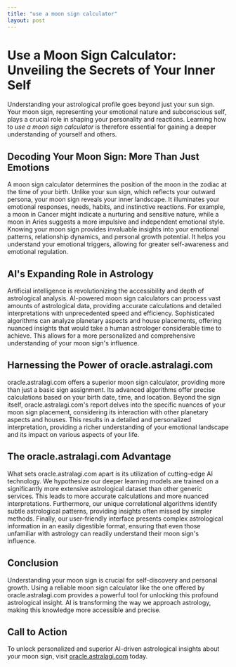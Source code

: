```yaml
---
title: "use a moon sign calculator"
layout: post
---
```


# Use a Moon Sign Calculator: Unveiling the Secrets of Your Inner Self

Understanding your astrological profile goes beyond just your sun sign.  Your moon sign, representing your emotional nature and subconscious self, plays a crucial role in shaping your personality and reactions.  Learning how to *use a moon sign calculator* is therefore essential for gaining a deeper understanding of yourself and others.

## Decoding Your Moon Sign: More Than Just Emotions

A moon sign calculator determines the position of the moon in the zodiac at the time of your birth. Unlike your sun sign, which reflects your outward persona, your moon sign reveals your inner landscape.  It illuminates your emotional responses, needs, habits, and instinctive reactions. For example, a moon in Cancer might indicate a nurturing and sensitive nature, while a moon in Aries suggests a more impulsive and independent emotional style.  Knowing your moon sign provides invaluable insights into your emotional patterns, relationship dynamics, and personal growth potential.  It helps you understand your emotional triggers, allowing for greater self-awareness and emotional regulation.

## AI's Expanding Role in Astrology

Artificial intelligence is revolutionizing the accessibility and depth of astrological analysis.  AI-powered moon sign calculators can process vast amounts of astrological data, providing accurate calculations and detailed interpretations with unprecedented speed and efficiency.  Sophisticated algorithms can analyze planetary aspects and house placements, offering nuanced insights that would take a human astrologer considerable time to achieve. This allows for a more personalized and comprehensive understanding of your moon sign's influence.

## Harnessing the Power of oracle.astralagi.com

oracle.astralagi.com offers a superior moon sign calculator, providing more than just a basic sign assignment.  Its advanced algorithms offer precise calculations based on your birth date, time, and location.  Beyond the sign itself, oracle.astralagi.com's report delves into the specific nuances of your moon sign placement, considering its interaction with other planetary aspects and houses.  This results in a detailed and personalized interpretation, providing a richer understanding of your emotional landscape and its impact on various aspects of your life.

## The oracle.astralagi.com Advantage

What sets oracle.astralagi.com apart is its utilization of cutting-edge AI technology.  We hypothesize our deeper learning models are trained on a significantly more extensive astrological dataset than other generic services.  This leads to more accurate calculations and more nuanced interpretations.  Furthermore, our unique correlational algorithms identify subtle astrological patterns, providing insights often missed by simpler methods.  Finally, our user-friendly interface presents complex astrological information in an easily digestible format, ensuring that even those unfamiliar with astrology can readily understand their moon sign's influence.


## Conclusion

Understanding your moon sign is crucial for self-discovery and personal growth.  Using a reliable moon sign calculator like the one offered by oracle.astralagi.com provides a powerful tool for unlocking this profound astrological insight.  AI is transforming the way we approach astrology, making this knowledge more accessible and precise.


## Call to Action

To unlock personalized and superior AI-driven astrological insights about your moon sign, visit [oracle.astralagi.com](https://oracle.astralagi.com) today.